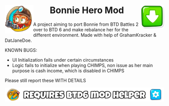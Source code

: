 <h1 align="center">
<a href="https://github.com/kayagg/bonnieheromod/releases/latest/download/BonnieHeroMod.dll">
    <img align="left" alt="Icon" height="90" src="Icon.png">
    <img align="right" alt="Download" height="75" src="https://raw.githubusercontent.com/gurrenm3/BTD-Mod-Helper/master/BloonsTD6%20Mod%20Helper/Resources/DownloadBtn.png">
</a>
Bonnie Hero Mod
</h1>

A project aiming to port Bonnie from BTD Battles 2 over to BTD 6 and make rebalance her for the different environment. Made with help of GrahamKracker & DatJaneDoe.

KNOWN BUGS:
* UI Initialization fails under certain circumstances
* Logic fails to initialize when playing CHIMPS, non issue as her main purpose is cash income, which is disabled in CHIMPS

Please still report these WITH DETAILS

[![Requires BTD6 Mod Helper](https://raw.githubusercontent.com/gurrenm3/BTD-Mod-Helper/master/banner.png)](https://github.com/gurrenm3/BTD-Mod-Helper#readme)
